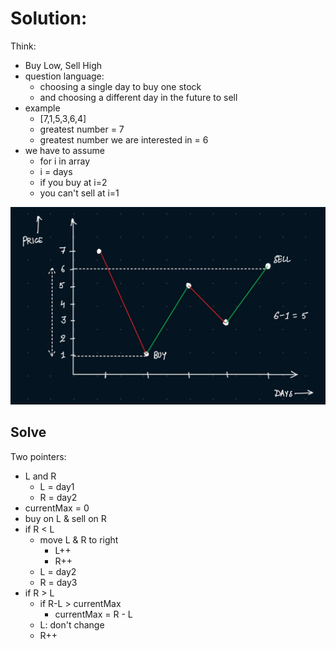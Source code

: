# Solution:
Think:
- Buy Low, Sell High
- question language:
    - choosing a single day to buy one stock 
    - and choosing a different day in the future to sell
- example
    - [7,1,5,3,6,4]
    - greatest number = 7
    - greatest number we are interested in = 6
- we have to assume
    - for i in array
    - i = days
    - if you buy at i=2
    - you can't sell at i=1

![Buy and Sell Stocks](./assets/buySellStocks.jpg)

## Solve
Two pointers:
- L and R
    - L = day1
    - R = day2
- currentMax = 0
- buy on L & sell on R
- if R < L
    - move L & R to right
        - L++
        - R++
    - L = day2
    - R = day3
- if R > L
    - if R-L > currentMax
        - currentMax = R - L
    - L: don't change
    - R++


